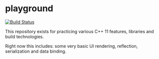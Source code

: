 # playground

[![Build Status](https://travis-ci.org/dorodnic/playground.svg?branch=master)](https://travis-ci.org/dorodnic/playground)

This repository exists for practicing various C++ 11 features, libraries and build technologies. 

Right now this includes: some very basic UI rendering, reflection, serialization and data binding.

